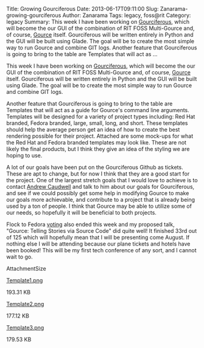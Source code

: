 Title: Growing Gourciferous
Date: 2013-06-17T09:11:00
Slug: Zanarama-growing-gourciferous
Author: Zanarama
Tags: legacy, foss@rit
Category: legacy
Summary: This week I have been working on [Gourciferous](https://github.com/FOSSRIT/gourciferous), which will become the our GUI of the combination of RIT FOSS Multi-Gource and, of course, [Gource](https://github.com/acaudwell/Gource) itself. Gourciferous will be written entirely in Python and the GUI will be built using Glade. The goal will be to create the most simple way to run Gource and combine GIT logs.  Another feature that Gourciferous is going to bring to the table are Templates that will act as ... 

This week I have been working on
[Gourciferous](https://github.com/FOSSRIT/gourciferous), which will become the
our GUI of the combination of RIT FOSS Multi-Gource and, of course,
[Gource](https://github.com/acaudwell/Gource) itself. Gourciferous will be
written entirely in Python and the GUI will be built using Glade. The goal
will be to create the most simple way to run Gource and combine GIT logs.

Another feature that Gourciferous is going to bring to the table are Templates
that will act as a guide for Gource's command line arguments. Templates will
be designed for a variety of project types including: Red Hat branded, Fedora
branded, large, small, long, and short. These templates should help the
average person get an idea of how to create the best rendering possible for
their project. Attached are some mock-ups for what the Red Hat and Fedora
branded templates may look like. These are not likely the final products, but
I think they give an idea of the styling we are hoping to use.

A lot of our goals have been put on the Gourciferous Github as tickets. These
are apt to change, but for now I think that they are a good start for the
project. One of the largest stretch goals that I would love to achieve is to
contact [Andrew Caudwell](https://github.com/acaudwell) and talk to him about
our goals for Gourciferous, and see if we could possibly get some help in
modifying Gource to make our goals more achievable, and contribute to a
project that is already being used by a ton of people. I think that Gource may
be able to utilize some of our needs, so hopefully it will be beneficial to
both projects.

Flock to Fedora
[voting](https://admin.fedoraproject.org/voting/results/flock-2013) also ended
this week and my proposed talk, "Gource: Telling Stories via Source Code" did
quite well! It finished 33rd out of 125 which will hopefully mean that I will
be presenting come August. If nothing else I will be attending because our
plane tickets and hotels have been booked! This will be my first tech
conference of any sort, and I cannot wait to go.

AttachmentSize

[Template1.png](http://foss.rit.edu/files/Template1.png)

193.31 KB

[Template2.png](http://foss.rit.edu/files/Template2.png)

177.12 KB

[Template3.png](http://foss.rit.edu/files/Template3.png)

179.53 KB

